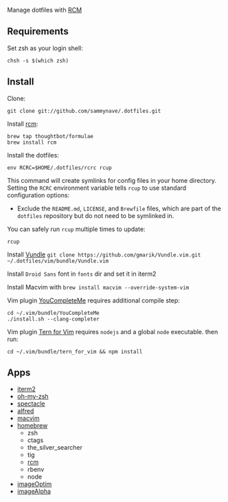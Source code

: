 Manage dotfiles with [RCM](http://robots.thoughtbot.com/rcm-for-rc-files-in-dotfiles-repos)

Requirements
------------

Set zsh as your login shell:

    chsh -s $(which zsh)

Install
-------

Clone:

    git clone git://github.com/sammynave/.dotfiles.git


Install [rcm](https://github.com/thoughtbot/rcm):

    brew tap thoughtbot/formulae
    brew install rcm

Install the dotfiles:

    env RCRC=$HOME/.dotfiles/rcrc rcup

This command will create symlinks for config files in your home directory.
Setting the `RCRC` environment variable tells `rcup` to use standard
configuration options:

* Exclude the `README.md`, `LICENSE`, and `Brewfile` files, which are part of
  the `dotfiles` repository but do not need to be symlinked in.


You can safely run `rcup` multiple times to update:

    rcup


Install [Vundle](https://github.com/gmarik/Vundle.vim)
`git clone https://github.com/gmarik/Vundle.vim.git ~/.dotfiles/vim/bundle/Vundle.vim`


Install `Droid Sans` font in `fonts` dir and set it in iterm2

Install Macvim with `brew install macvim --override-system-vim`

Vim plugin [YouCompleteMe](https://github.com/Valloric/YouCompleteMe) requires
additional compile step:
```
cd ~/.vim/bundle/YouCompleteMe
./install.sh --clang-completer
```

Vim plugin [Tern for Vim](https://github.com/marijnh/tern_for_vim) requires
`nodejs` and a global `node` executable. then run: 
```
cd ~/.vim/bundle/tern_for_vim && npm install
```

## Apps
- [iterm2](http://iterm2.com/)
- [oh-my-zsh](https://github.com/robbyrussell/oh-my-zsh)
- [spectacle](http://spectacleapp.com/)
- [alfred](http://www.alfredapp.com/)
- [macvim](https://github.com/b4winckler/macvim)
- [homebrew](http://brew.sh/)
  - zsh
  - ctags
  - the_silver_searcher
  - tig
  - [rcm](https://github.com/thoughtbot/rcm)
  - rbenv
  - node
- [imageOptim](https://imageoptim.com/)
- [imageAlpha](http://pngmini.com/)
